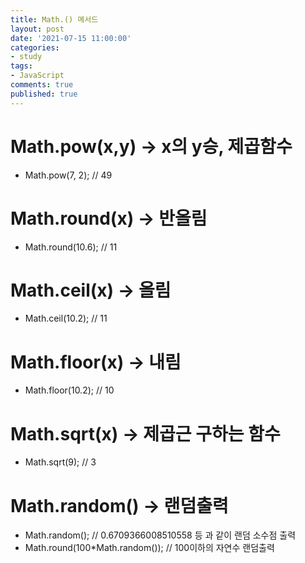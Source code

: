 ```yaml
---
title: Math.() 메서드
layout: post
date: '2021-07-15 11:00:00'
categories:
- study
tags:
- JavaScript
comments: true
published: true
---
```


# Math.pow(x,y) -> x의 y승, 제곱함수
- Math.pow(7, 2);    // 49

# Math.round(x) -> 반올림
- Math.round(10.6);    // 11

# Math.ceil(x) -> 올림
- Math.ceil(10.2);    // 11

# Math.floor(x) -> 내림
- Math.floor(10.2);    // 10

# Math.sqrt(x) -> 제곱근 구하는 함수
- Math.sqrt(9);    // 3 

# Math.random() -> 랜덤출력
- Math.random();    // 0.6709366008510558 등 과 같이 랜덤 소수점 출력 
- Math.round(100*Math.random()); // 100이하의 자연수 랜덤출력
